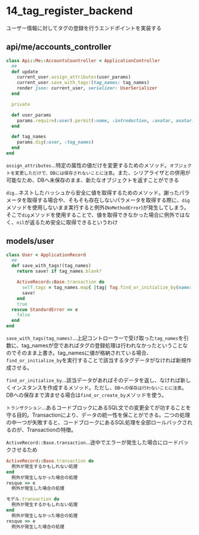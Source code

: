 # 14_tag_register_backend

ユーザー情報に対してタグの登録を行うエンドポイントを実装する

## api/me/accounts_controller

```rb
class Api::Me::AccountsCountroller < ApplicationController
  ##
  def update
    current_user.assign_attributes(user_params)
    current_user.save_with_tags!(tag_names: tag_names)
    render json: current_user, serializer: UserSerializer
  end

  private

  def user_params
    params.require(:user).permit(:name, :introduction, :avatar, avatar: :data)
  end

  def tag_names
    params.dig(:user, :tag_names)
  end
end
```

`assign_attributes`...特定の属性の値だけを変更するためのメソッド。`オブジェクトを変更しただけで、DBには保存されないことに注意`。また、シリアライザとの併用が可能なため、DBへ未保存のまま、新たなオブジェクトを返すことができる

`dig`...ネストしたハッシュから安全に値を取得するためのメソッド。謝ったパラメータを取得する場合や、そもそも存在しないパラメータを取得する際に、`dig`メソッドを使用しないまま実行すると例外(`NoMethodError`)が発生してしまう。そこで`dig`メソッドを使用することで、値を取得できなかった場合に例外ではなく、`nil`が返るため安全に取得できるというわけ

## models/user

```rb
class User < ApplicationRecord
  ##
  def save_with_tags!(tag_names)
    return save! if tag_names.blank?

    ActiveRecord::Base.transaction do
      self.tags = tag_names.map{ |tag| Tag.find_or_initialize_by(name: name) }
      save!
    end
    true
  rescue StandardError => e
    false
  end
end
```

`save_with_tags(tag_names)`...上記コントローラーで受け取った`tag_names`を引数に、tag_namesが空であればタグの登録処理は行われなかったということなのでそのまま上書き。tag_namesに値が格納されている場合、`find_or_initialize_by`を実行することで該当するタグデータがなければ新規作成させる。

`find_or_initialize_by`...該当データがあればそのデータを返し、なければ新しくインスタンスを作成するメソッド。ただし、`DBへの保存は行わないことに注意`。DBへの保存まで済ませる場合は`find_or_create_by`メソッドを使う。

`トランザクション`...あるコードブロックにあるSQL文での変更全てが功することを守る目的。Transactionにより、データの統一性を保ことができる。二つの処理の中一つが失敗すると、コードブロークにあるSQL処理を全部ロールバックされるのが、Transactionの特徴。

`ActiveRecord::Base.transaction`...途中でエラーが発生した場合にロードバックさせるため

```rb
ActiveRecord::Base.transaction do
  例外が発生するかもしれない処理
end
  例外が発生しなかった場合の処理
resque => e
  例外が発生した場合の処理

モデル.transaction do
  例外が発生するかもしれない処理
end
  例外が発生しなかった場合の処理
resque => e
  例外が発生した場合の処理
```

